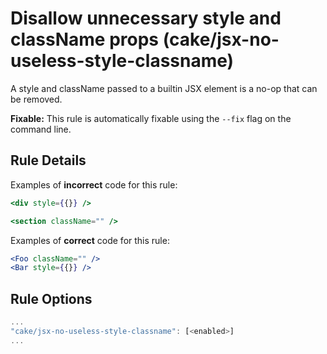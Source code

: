 # Disallow unnecessary style and className props (cake/jsx-no-useless-style-classname)

A style and className passed to a builtin JSX element is a no-op that can be removed.

**Fixable:** This rule is automatically fixable using the `--fix` flag on the command line.

## Rule Details

Examples of **incorrect** code for this rule:

```jsx
<div style={{}} />

<section className="" />
```

Examples of **correct** code for this rule:

```jsx
<Foo className="" />
<Bar style={{}} />
```

## Rule Options

```js
...
"cake/jsx-no-useless-style-classname": [<enabled>]
...
```
